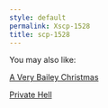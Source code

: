 ```yaml
---
style: default
permalink: Xscp-1528
title: scp-1528
---
```

You may also like:

[A Very Bailey Christmas](http://scp-wiki.net/a-very-bailey-christmas)

[Private Hell](http://scp-wiki.net/private-hell)
